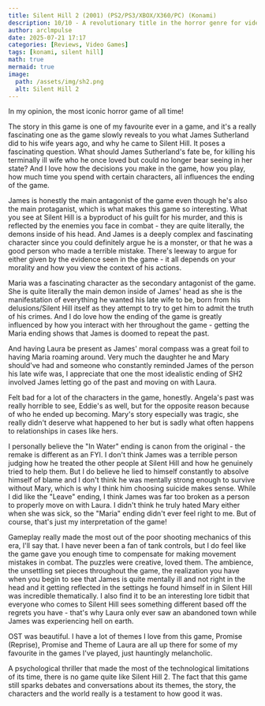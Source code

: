 ```yaml
---
title: Silent Hill 2 (2001) (PS2/PS3/XBOX/X360/PC) (Konami)
description: 10/10 - A revolutionary title in the horror genre for video games.
author: arclmpulse
date: 2025-07-21 17:17
categories: [Reviews, Video Games]
tags: [konami, silent hill]
math: true
mermaid: true
image:
  path: /assets/img/sh2.png
  alt: Silent Hill 2
---
```


In my opinion, the most iconic horror game of all time!

The story in this game is one of my favourite ever in a game, and it's a really fascinating one as the game slowly reveals to you what James Sutherland did to his wife years ago, and why he came to Silent Hill. It poses a fascinating question. What should James Sutherland's fate be, for killing his terminally ill wife who he once loved but could no longer bear seeing in her state? And I love how the decisions you make in the game, how you play, how much time you spend with certain characters, all influences the ending of the game.

James is honestly the main antagonist of the game even though he's also the main protaganist, which is what makes this game so interesting. What you see at Silent Hill is a byproduct of his guilt for his murder, and this is reflected by the enemies you face in combat - they are quite literally, the demons inside of his head. And James is a deeply complex and fascinating character since you could definitely argue he is a monster, or that he was a good person who made a terrible mistake. There's leeway to argue for either given by the evidence seen in the game - it all depends on your morality and how you view the context of his actions.

Maria was a fascinating character as the secondary antagonist of the game. She is quite literally the main demon inside of James' head as she is the manifestation of everything he wanted his late wife to be, born from his delusions/Silent Hill itself as they attempt to try to get him to admit the truth of his crimes. And I do love how the ending of the game is greatly influenced by how you interact with her throughout the game - getting the Maria ending shows that James is doomed to repeat the past.

And having Laura be present as James' moral compass was a great foil to having Maria roaming around. Very much the daughter he and Mary should've had and someone who constantly reminded James of the person his late wife was, I appreciate that one the most idealistic ending of SH2 involved James letting go of the past and moving on with Laura.

Felt bad for a lot of the characters in the game, honestly. Angela's past was really horrible to see, Eddie's as well, but for the opposite reason because of who he ended up becoming. Mary's story especially was tragic, she really didn't deserve what happened to her but is sadly what often happens to relationships in cases like hers.

I personally believe the "In Water" ending is canon from the original - the remake is different as an FYI. I don't think James was a terrible person judging how he treated the other people at Silent Hill and how he genuinely tried to help them. But I do believe he lied to himself constantly to absolve himself of blame and I don't think he was mentally strong enough to survive without Mary, which is why I think him choosing suicide makes sense. While I did like the "Leave" ending, I think James was far too broken as a person to properly move on with Laura. I didn't think he truly hated Mary either when she was sick, so the "Maria" ending didn't ever feel right to me. But of course, that's just my interpretation of the game!

Gameplay really made the most out of the poor shooting mechanics of this era, I'll say that. I have never been a fan of tank controls, but I do feel like the game gave you enough time to compensate for making movement mistakes in combat. The puzzles were creative, loved them. The ambience, the unsettling set pieces throughout the game, the realization you have when you begin to see that James is quite mentally ill and not right in the head and it getting reflected in the settings he found himself in in Silent Hill was incredible thematically. I also find it to be an interesting lore tidbit that everyone who comes to Silent Hill sees something different based off the regrets you have - that's why Laura only ever saw an abandoned town while James was experiencing hell on earth.

OST was beautiful. I have a lot of themes I love from this game, Promise (Reprise), Promise and Theme of Laura are all up there for some of my favourite in the games I've played, just hauntingly melancholic.

A psychological thriller that made the most of the technological limitations of its time, there is no game quite like Silent Hill 2. The fact that this game still sparks debates and conversations about its themes, the story, the characters and the world really is a testament to how good it was.
